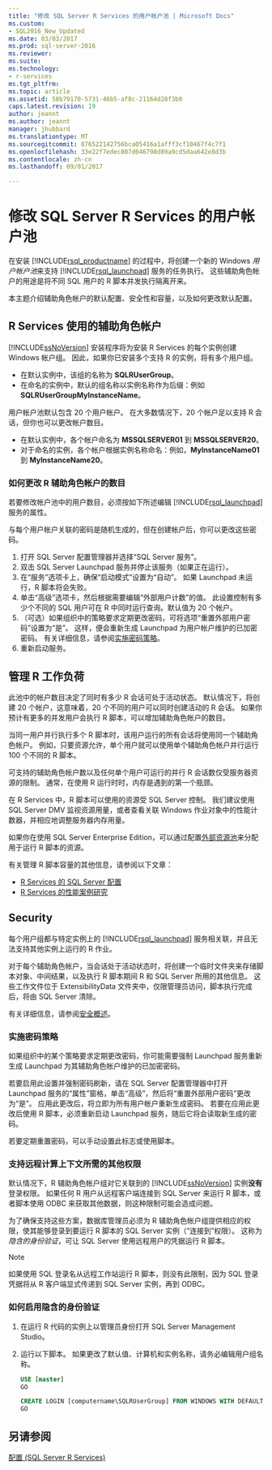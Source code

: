 ```yaml
---
title: "修改 SQL Server R Services 的用户帐户池 | Microsoft Docs"
ms.custom:
- SQL2016_New_Updated
ms.date: 03/03/2017
ms.prod: sql-server-2016
ms.reviewer: 
ms.suite: 
ms.technology:
- r-services
ms.tgt_pltfrm: 
ms.topic: article
ms.assetid: 58b79170-5731-46b5-af8c-21164d28f3b0
caps.latest.revision: 19
author: jeannt
ms.author: jeannt
manager: jhubbard
ms.translationtype: MT
ms.sourcegitcommit: 876522142756bca05416a1afff3cf10467f4c7f1
ms.openlocfilehash: 33e22f7edec807d046798d89a9cd5daa642e8d3b
ms.contentlocale: zh-cn
ms.lasthandoff: 09/01/2017

---
```

# <a name="modify-the-user-account-pool-for-sql-server-r-services"></a>修改 SQL Server R Services 的用户帐户池
  在安装 [!INCLUDE[rsql_productname](../../includes/rsql-productname-md.md)] 的过程中，将创建一个新的 Windows *用户帐户池*来支持 [!INCLUDE[rsql_launchpad](../../includes/rsql-launchpad-md.md)] 服务的任务执行。 这些辅助角色帐户的用途是将不同 SQL 用户的 R 脚本并发执行隔离开来。 

本主题介绍辅助角色帐户的默认配置、安全性和容量，以及如何更改默认配置。

## <a name="worker-accounts-used-by-r-services"></a>R Services 使用的辅助角色帐户   

[!INCLUDE[ssNoVersion](../../includes/ssnoversion-md.md)] 安装程序将为安装 R Services 的每个实例创建 Windows 帐户组。 因此，如果你已安装多个支持 R 的实例，将有多个用户组。

-   在默认实例中，该组的名称为 **SQLRUserGroup**。 
-   在命名的实例中，默认的组名称以实例名称作为后缀：例如 **SQLRUserGroupMyInstanceName**。 

用户帐户池默认包含 20 个用户帐户。 在大多数情况下，20 个帐户足以支持 R 会话，但你也可以更改帐户数目。
-  在默认实例中，各个帐户命名为 **MSSQLSERVER01** 到 **MSSQLSERVER20**。  
-   对于命名的实例，各个帐户根据实例名称命名：例如，**MyInstanceName01** 到 **MyInstanceName20**。  

### <a name = "HowToChangeGroup"></a>如何更改 R 辅助角色帐户的数目

若要修改帐户池中的用户数目，必须按如下所述编辑 [!INCLUDE[rsql_launchpad](../../includes/rsql-launchpad-md.md)] 服务的属性。  
  
与每个用户帐户关联的密码是随机生成的，但在创建帐户后，你可以更改这些密码。  
  
1. 打开 SQL Server 配置管理器并选择“SQL Server 服务”。
2. 双击 SQL Server Launchpad 服务并停止该服务（如果正在运行）。 
3.  在“服务”选项卡上，确保“启动模式”设置为“自动”。 如果 Launchpad 未运行，R 脚本将会失败。
4.  单击“高级”选项卡，然后根据需要编辑“外部用户计数”的值。 此设置控制有多少个不同的 SQL 用户可在 R 中同时运行查询。默认值为 20 个帐户。
5. （可选）如果组织中的策略要求定期更改密码，可将选项“重置外部用户密码”设置为“是”。 这样，便会重新生成 Launchpad 为用户帐户维护的已加密密码。 有关详细信息，请参阅[实施密码策略](#bkmk_EnforcePolicy)。    
6.  重新启动服务。  

## <a name="managing-r-workload"></a>管理 R 工作负荷

此池中的帐户数目决定了同时有多少 R 会话可处于活动状态。  默认情况下，将创建 20 个帐户，这意味着，20 个不同的用户可以同时创建活动的 R 会话。 如果你预计有更多的并发用户会执行 R 脚本，可以增加辅助角色帐户的数目。 

当同一用户并行执行多个 R 脚本时，该用户运行的所有会话将使用同一个辅助角色帐户。 例如，只要资源允许，单个用户就可以使用单个辅助角色帐户并行运行 100 个不同的 R 脚本。

可支持的辅助角色帐户数以及任何单个用户可运行的并行 R 会话数仅受服务器资源的限制。  通常，在使用 R 运行时时，内存是遇到的第一个瓶颈。

在 R Services 中，R 脚本可以使用的资源受 SQL Server 控制。 我们建议使用 SQL Server DMV 监视资源用量，或者查看关联 Windows 作业对象中的性能计数器，并相应地调整服务器内存用量。 
 
如果你在使用 SQL Server Enterprise Edition，可以通过配置[外部资源池](../../advanced-analytics/r-services/how-to-create-a-resource-pool-for-r.md)来分配用于运行 R 脚本的资源。 

有关管理 R 脚本容量的其他信息，请参阅以下文章：

- [R Services 的 SQL Server 配置](../../advanced-analytics/r-services/sql-server-configuration-r-services.md)
-  [R Services 的性能案例研究](../../advanced-analytics/r-services/performance-case-study-r-services.md)

## <a name="security"></a>Security

每个用户组都与特定实例上的 [!INCLUDE[rsql_launchpad](../../includes/rsql-launchpad-md.md)] 服务相关联，并且无法支持其他实例上运行的 R 作业。

对于每个辅助角色帐户，当会话处于活动状态时，将创建一个临时文件夹来存储脚本对象、中间结果，以及执行 R 脚本期间 R 和 SQL Server 所用的其他信息。 这些工作文件位于 ExtensibilityData 文件夹中，仅限管理员访问，脚本执行完成后，将由 SQL Server 清除。 

有关详细信息，请参阅[安全概述](../../advanced-analytics/r-services/security-overview-sql-server-r.md)。

### <a name="bkmk_EnforcePolicy"></a>实施密码策略

如果组织中的某个策略要求定期更改密码，你可能需要强制 Launchpad 服务重新生成 Launchpad 为其辅助角色帐户维护的已加密密码。  

若要启用此设置并强制密码刷新，请在 SQL Server 配置管理器中打开 Launchpad 服务的“属性”窗格，单击“高级”，然后将“重置外部用户密码”更改为“是”。 应用此更改后，将立即为所有用户帐户重新生成密码。 若要在应用此更改后使用 R 脚本，必须重新启动 Launchpad 服务，随后它将会读取新生成的密码。 

若要定期重置密码，可以手动设置此标志或使用脚本。

### <a name="additional-permission-required-to-support-remote-compute-contexts"></a>支持远程计算上下文所需的其他权限

默认情况下，R 辅助角色帐户组对它关联到的 [!INCLUDE[ssNoVersion](../../includes/ssnoversion-md.md)] 实例**没有**登录权限。 如果任何 R 用户从远程客户端连接到 SQL Server 来运行 R 脚本，或者脚本使用 ODBC 来获取其他数据，则这种限制可能会造成问题。 

为了确保支持这些方案，数据库管理员必须为 R 辅助角色帐户组提供相应的权限，使其能够登录到要运行 R 脚本的 SQL Server 实例（“连接到”权限）。 这称为*隐含的身份验证*，可让 SQL Server 使用远程用户的凭据运行 R 脚本。

> [!NOTE]
> 如果使用 SQL 登录名从远程工作站运行 R 脚本，则没有此限制，因为 SQL 登录凭据将从 R 客户端显式传递到 SQL Server 实例，再到 ODBC。


### <a name="how-to-enable-implied-authentication"></a>如何启用隐含的身份验证

1. 在运行 R 代码的实例上以管理员身份打开 SQL Server Management Studio。

2. 运行以下脚本。 如果更改了默认值、计算机和实例名称，请务必编辑用户组名称。

    ```sql
    USE [master]
    GO
    
    CREATE LOGIN [computername\SQLRUserGroup] FROM WINDOWS WITH DEFAULT_DATABASE=[master], DEFAULT_LANGUAGE=[language]
    GO  
    ````


  
## <a name="see-also"></a>另请参阅  
 [配置 (SQL Server R Services)](../../advanced-analytics/r-services/configuration-sql-server-r-services.md)
  

